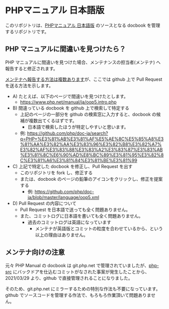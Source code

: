 # PHPマニュアル 日本語版

このリポジトリは、[PHPマニュアル 日本語版](https://www.php.net/manual/ja/) のソースとなる docbook を管理するリポジトリです。

## PHP マニュアルに間違いを見つけたら？

PHP マニュアルに間違いを見つけた場合、メンテナンスの担当者(メンテナ) へ報告すると修正されます。  

[メンテナへ報告する方法は複数あります](https://gist.github.com/mumumu/8464d879ccb939365d729cda242dbf14#php-%E3%83%9E%E3%83%8B%E3%83%A5%E3%82%A2%E3%83%AB-%E3%81%AB%E9%96%93%E9%81%95%E3%81%84%E3%82%92%E8%A6%8B%E3%81%A4%E3%81%91%E3%81%9F%E3%82%89)が、ここでは github 上で Pull Request を送る方法を示します。

- A) たとえば、以下のページで間違いを見つけたとします。
  * https://www.php.net/manual/ja/oop5.intro.php
- B) 間違っている docbook を github 上で検索して特定する
  * 上記のページの一部分を github の検索窓に入力すると、docbook の候補が複数出てくるはずです。
    - 日本語で検索したほうが特定しやすいと思います。
  * 例: https://github.com/php/doc-ja/search?q=PHP+%E3%81%AB%E3%81%AF%E5%AE%8C%E5%85%A8%E3%81%AA%E3%82%AA%E3%83%96%E3%82%B8%E3%82%A7%E3%82%AF%E3%83%88%E3%83%A2%E3%83%87%E3%83%AB%E3%81%8C%E6%90%AD%E8%BC%89%E3%81%95%E3%82%8C%E3%81%A6%E3%81%84%E3%81%BE%E3%81%99
- C) 上記で特定した docbook を修正し、Pull Request を出す
  * このリポジトリを fork し、修正する
  * または、docbook のページの鉛筆のアイコンをクリックし、修正を提案する
    - 例: https://github.com/php/doc-ja/blob/master/language/oop5.xml
- D) Pull Request の内容について
  * Pull Request を日本語で送っても全く問題ありません。
  * また、コミットログに日本語を書いても全く問題ありません。
    - 過去のコミットログは英語になっています
      * メンテナが英語版とコミットの粒度を合わせているから、という以上の理由はありません。

## メンテナ向けの注意

元々 PHP Manual の docbook は git.php.net で管理されていましたが、[php-src](https://github.com/php/php-src) にバックドアを仕込むコミットがなされた事案が発生したことから、2021/03/29 より、github で直接管理されることになりました。

そのため、git.php.net にミラーするための特別な作法も不要になっています。github でソースコードを管理する作法で、もろもろ作業頂いて問題ありません。
